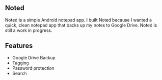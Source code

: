 ## Noted

Noted is a simple Android notepad app. I built Noted because I wanted a quick, clean notepad app that backs up my notes to Google Drive. Noted is still a work in progress.

## Features
* Google Drive Backup
* Tagging
* Password protection
* Search
